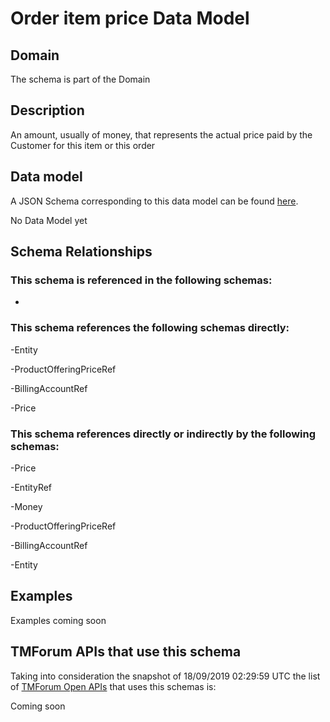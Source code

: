# Order item price Data Model

## Domain

The  schema is part of the  Domain

## Description

An amount, usually of money, that represents the actual price paid by the Customer for this item or this order

## Data model

A JSON Schema corresponding to this data model can be found
[here](https://github.com/tmforum-rand/schemas/blob/master/Customer/OrderItemPrice.schema.json).

No Data Model yet

## Schema Relationships

### This schema is referenced in the following schemas:

-

### This schema references the following schemas directly:

-Entity

-ProductOfferingPriceRef

-BillingAccountRef

-Price

### This schema references directly or indirectly by the following schemas:

-Price

-EntityRef

-Money

-ProductOfferingPriceRef

-BillingAccountRef

-Entity



## Examples

Examples coming soon

## TMForum APIs that use this schema

Taking into consideration the snapshot of 18/09/2019 02:29:59 UTC the list of [TMForum Open APIs](https://www.tmforum.org/open-apis/) that uses this schemas is:

Coming soon